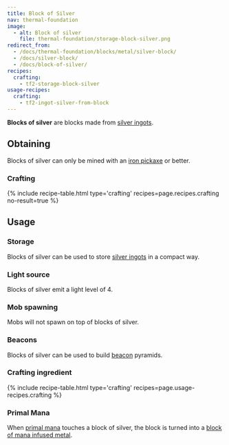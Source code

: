 ```yaml
---
title: Block of Silver
nav: thermal-foundation
image:
  - alt: Block of silver
    file: thermal-foundation/storage-block-silver.png
redirect_from:
  - /docs/thermal-foundation/blocks/metal/silver-block/
  - /docs/silver-block/
  - /docs/block-of-silver/
recipes:
  crafting:
    - tf2-storage-block-silver
usage-recipes:
  crafting:
    - tf2-ingot-silver-from-block
---
```


**Blocks of silver** are blocks made from [silver ingots](/docs/thermal-foundation/silver-ingot/).


Obtaining
---------

Blocks of silver can only be mined with an [iron
pickaxe](https://minecraft.gamepedia.com/Pickaxe) or better.

### Crafting
{% include recipe-table.html type='crafting' recipes=page.recipes.crafting no-result=true %}


Usage
-----

### Storage
Blocks of silver can be used to store [silver ingots](/docs/thermal-foundation/silver-ingot/) in a
compact way.

### Light source
Blocks of silver emit a light level of 4.

### Mob spawning
Mobs will not spawn on top of blocks of silver.

### Beacons
Blocks of silver can be used to build
[beacon](https://minecraft.gamepedia.com/Beacon) pyramids.

### Crafting ingredient
{% include recipe-table.html type='crafting' recipes=page.usage-recipes.crafting %}

### Primal Mana
When [primal mana](/docs/thermal-foundation/primal-mana/) touches a block of silver, the block is
turned into a [block of mana infused metal](/docs/thermal-foundation/block-of-mana-infused-metal/).
